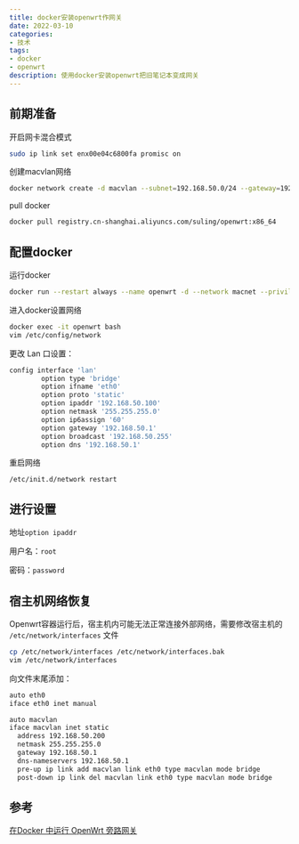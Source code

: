 ```yaml
---
title: docker安装openwrt作网关
date: 2022-03-10
categories:
- 技术
tags: 
- docker
- openwrt
description: 使用docker安装openwrt把旧笔记本变成网关
---
```




## 前期准备

开启网卡混合模式

```bash
sudo ip link set enx00e04c6800fa promisc on
```

创建macvlan网络

```bash
docker network create -d macvlan --subnet=192.168.50.0/24 --gateway=192.168.50.1 -o parent=enx00e04c6800fa macnet
```

pull docker

```bash
docker pull registry.cn-shanghai.aliyuncs.com/suling/openwrt:x86_64
```

## 配置docker

运行docker

```bash
docker run --restart always --name openwrt -d --network macnet --privileged registry.cn-shanghai.aliyuncs.com/suling/openwrt:x86_64 /sbin/init
```

进入docker设置网络

```bash
docker exec -it openwrt bash
vim /etc/config/network
```

更改 Lan 口设置：

```bash
config interface 'lan'
        option type 'bridge'
        option ifname 'eth0'
        option proto 'static'
        option ipaddr '192.168.50.100'
        option netmask '255.255.255.0'
        option ip6assign '60'
        option gateway '192.168.50.1'
        option broadcast '192.168.50.255'
        option dns '192.168.50.1'
```

重启网络

```shell
/etc/init.d/network restart
```

## 进行设置

地址`option ipaddr`

用户名：`root`

密码：`password`



## 宿主机网络恢复

Openwrt容器运行后，宿主机内可能无法正常连接外部网络，需要修改宿主机的 `/etc/network/interfaces` 文件

```bash
cp /etc/network/interfaces /etc/network/interfaces.bak 
vim /etc/network/interfaces 
```

向文件末尾添加：

```bash
auto eth0
iface eth0 inet manual

auto macvlan
iface macvlan inet static
  address 192.168.50.200
  netmask 255.255.255.0
  gateway 192.168.50.1
  dns-nameservers 192.168.50.1
  pre-up ip link add macvlan link eth0 type macvlan mode bridge
  post-down ip link del macvlan link eth0 type macvlan mode bridge
```



## 参考

[在Docker 中运行 OpenWrt 旁路网关](https://mlapp.cn/376.html)
